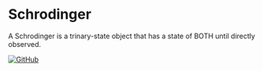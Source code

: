 # Schrodinger

A Schrodinger is a trinary-state object that has a state of BOTH until directly observed.

[![GitHub](https://img.shields.io/github/license/ericpoe/schrodinger)](LICENSE.md)
